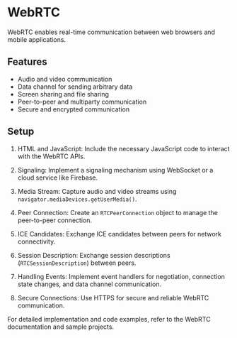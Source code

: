 # WebRTC

WebRTC enables real-time communication between web browsers and mobile applications.

## Features

- Audio and video communication
- Data channel for sending arbitrary data
- Screen sharing and file sharing
- Peer-to-peer and multiparty communication
- Secure and encrypted communication

## Setup

1. HTML and JavaScript: Include the necessary JavaScript code to interact with the WebRTC APIs.

2. Signaling: Implement a signaling mechanism using WebSocket or a cloud service like Firebase.

3. Media Stream: Capture audio and video streams using `navigator.mediaDevices.getUserMedia()`.

4. Peer Connection: Create an `RTCPeerConnection` object to manage the peer-to-peer connection.

5. ICE Candidates: Exchange ICE candidates between peers for network connectivity.

6. Session Description: Exchange session descriptions (`RTCSessionDescription`) between peers.

7. Handling Events: Implement event handlers for negotiation, connection state changes, and data channel communication.

8. Secure Connections: Use HTTPS for secure and reliable WebRTC communication.

For detailed implementation and code examples, refer to the WebRTC documentation and sample projects.


